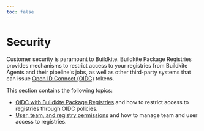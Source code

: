 ```yaml
---
toc: false
---
```


# Security

Customer security is paramount to Buildkite. Buildkite Package Registries provides mechanisms to restrict access to your registries from Buildkite Agents and their pipeline's jobs, as well as other third-party systems that can issue [Open ID Connect (OIDC)](https://openid.net/developers/how-connect-works/) tokens.

This section contains the following topics:

- [OIDC with Buildkite Package Registries](/docs/package-registries/security/oidc) and how to restrict access to registries through OIDC policies.
- [User, team, and registry permissions](/docs/package-registries/security/permissions) and how to manage team and user access to registries.

